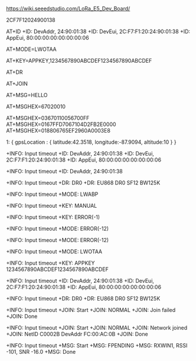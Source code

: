 https://wiki.seeedstudio.com/LoRa_E5_Dev_Board/

2CF7F12024900138

AT+ID
+ID: DevAddr, 24:90:01:38
+ID: DevEui, 2C:F7:F1:20:24:90:01:38
+ID: AppEui, 80:00:00:00:00:00:00:06

AT+MODE=LWOTAA

AT+KEY=APPKEY,1234567890ABCDEF1234567890ABCDEF

AT+DR

AT+JOIN

AT+MSG=HELLO

AT+MSGHEX=67020010

AT+MSGHEX=03670110056700FF
AT+MSGHEX=0167FFD7067104D2FB2E0000
AT+MSGHEX=018806765EF2960A0003E8

1: {
    gpsLocation : {
        latitude:42.3518,
        longitude:-87.9094,
        altitude:10
    }
}

+INFO: Input timeout
+ID: DevAddr, 24:90:01:38
+ID: DevEui, 2C:F7:F1:20:24:90:01:38
+ID: AppEui, 80:00:00:00:00:00:00:06

+INFO: Input timeout
+ID: DevAddr, 24:90:01:38

+INFO: Input timeout
+DR: DR0
+DR: EU868 DR0  SF12 BW125K 

+INFO: Input timeout
+MODE: LWABP

+INFO: Input timeout
+KEY: MANUAL

+INFO: Input timeout
+KEY: ERROR(-1)

+INFO: Input timeout
+MODE: ERROR(-12)

+INFO: Input timeout
+MODE: ERROR(-12)

+INFO: Input timeout
+MODE: LWOTAA

+INFO: Input timeout
+KEY: APPKEY 1234567890ABCDEF1234567890ABCDEF

+INFO: Input timeout
+ID: DevAddr, 24:90:01:38
+ID: DevEui, 2C:F7:F1:20:24:90:01:38
+ID: AppEui, 80:00:00:00:00:00:00:06

+INFO: Input timeout
+DR: DR0
+DR: EU868 DR0  SF12 BW125K 

+INFO: Input timeout
+JOIN: Start
+JOIN: NORMAL
+JOIN: Join failed
+JOIN: Done

+INFO: Input timeout
+JOIN: Start
+JOIN: NORMAL
+JOIN: Network joined
+JOIN: NetID C0002B DevAddr FC:00:AC:0B
+JOIN: Done

+INFO: Input timeout
+MSG: Start
+MSG: FPENDING
+MSG: RXWIN1, RSSI -101, SNR -16.0
+MSG: Done
